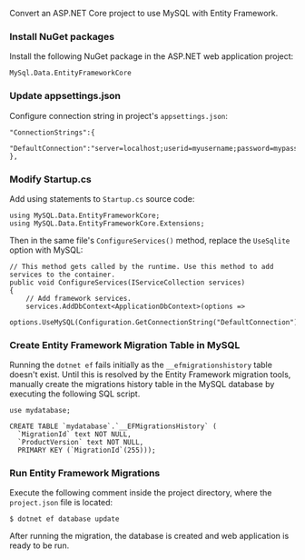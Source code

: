 Convert an ASP.NET Core project to use MySQL with Entity Framework.

### Install NuGet packages

Install the following NuGet package in the ASP.NET web application project:

    MySql.Data.EntityFrameworkCore


### Update appsettings.json

Configure connection string in project's `appsettings.json`:

    "ConnectionStrings":{
        "DefaultConnection":"server=localhost;userid=myusername;password=mypassword;database=mydatabase;"
    },


### Modify Startup.cs

Add using statements to `Startup.cs` source code:

    using MySQL.Data.EntityFrameworkCore;
    using MySQL.Data.EntityFrameworkCore.Extensions;

Then in the same file's `ConfigureServices()` method, replace the `UseSqlite` option with MySQL:

    // This method gets called by the runtime. Use this method to add services to the container.
    public void ConfigureServices(IServiceCollection services)
    {
        // Add framework services.
        services.AddDbContext<ApplicationDbContext>(options =>
                options.UseMySQL(Configuration.GetConnectionString("DefaultConnection")));


### Create Entity Framework Migration Table in MySQL

Running the `dotnet ef` fails initially as the `__efmigrationshistory` table doesn't exist.  Until this is resolved by the Entity Framework migration tools, manually create the migrations history table in the MySQL database by executing the following SQL script.

    use mydatabase;

    CREATE TABLE `mydatabase`.`__EFMigrationsHistory` (
      `MigrationId` text NOT NULL,
      `ProductVersion` text NOT NULL,
      PRIMARY KEY (`MigrationId`(255)));


### Run Entity Framework Migrations

Execute the following comment inside the project directory, where the `project.json` file is located:

    $ dotnet ef database update

After running the migration, the database is created and web application is ready to be run.
